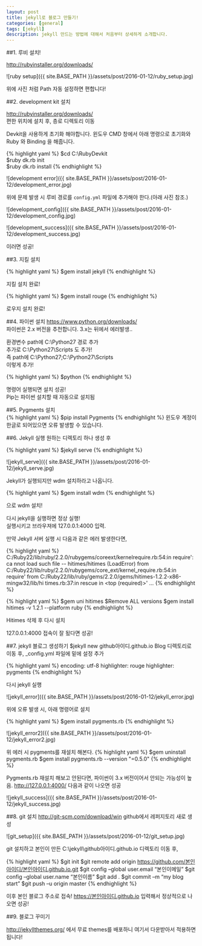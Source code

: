 ```yaml
---
layout: post
title: jekyll로 블로그 만들기!
categories: [general]
tags: [jekyll]
description: jekyll 만드는 방법에 대해서 처음부터 상세하게 소개합니다.
---
```



##1. 루비 설치!

http://rubyinstaller.org/downloads/

![ruby setup]({{ site.BASE_PATH }}/assets/post/2016-01-12/ruby_setup.jpg)

위에 사진 처럼 Path 자동 설정하면 편합니다!



##2. development kit 설치

http://rubyinstaller.org/downloads/  
편한 위치에 설치 후, 층로 디렉토리 이동

Devkit을 사용하게 초기화 해야합니다. 윈도우 CMD 창에서 아래 명령으로 초기화와 Ruby 와 Binding 을 해줍니다.

{% highlight yaml %}
$cd C:\RubyDevkit  
$ruby dk.rb init  
$ruby dk.rb install
{% endhighlight %}


![development error]({{ site.BASE_PATH }}/assets/post/2016-01-12/development_error.jpg)


위에 문제 발생 시 루비 경로를 `config.yml` 파일에 추가해야 한다.(아래 사진 참조.)
 

 ![development_config]({{ site.BASE_PATH }}/assets/post/2016-01-12/development_config.jpg)

 ![development_success]({{ site.BASE_PATH }}/assets/post/2016-01-12/development_success.jpg)
 

이러면 성공!



##3. 지킬 설치

{% highlight yaml %}
$gem install jekyll
{% endhighlight %}

지킬 설치 완료!

{% highlight yaml %}
$gem install rouge
{% endhighlight %}

로우지 설치 완료!


##4. 파이썬 설치
https://www.python.org/downloads/  
파이썬은 2.x 버전을 추천합니다. 3.x는 뒤에서 에러발생..

환경변수 path에 C:\Python27 경로 추가   
추가로 C:\Python27\Scripts 도 추가!  
즉 path에 C:\Python27;C:\Python27\Scripts  
이렇게 추가!  

{% highlight yaml %}
$python 
{% endhighlight %}


명령어 실행되면 설치 성공!  
Pip는 파이썬 설치할 때 자동으로 설치됨  


##5. Pygments 설치  
{% highlight yaml %}
$pip install Pygments
{% endhighlight %}
윈도우 계정이 한글로 되어있으면 오류 발생할 수 있습니다.  


##6. Jekyll 실행
원하는 디렉토리 하나 생성 후

{% highlight yaml %}
$jekyll serve 
{% endhighlight %}

![jekyll_serve]({{ site.BASE_PATH }}/assets/post/2016-01-12/jekyll_serve.jpg)
 
Jekyll가 실행되지만 wdm 설치하라고 나옵니다.

{% highlight yaml %}
$gem install wdm 
{% endhighlight %}

으로 wdm 설치!

다시 jekyll을 실행하면 정상 실행!  
실행시키고 브라우져에 127.0.0.1:4000 입력.

만약 Jekyll 서버 실행 시 다음과 같은 에러 발생한다면,

{% highlight yaml %}
C:/Ruby22/lib/ruby/2.2.0/rubygems/coreext/kernelrequire.rb:54:in require': ca
nnot load such file -- hitimes/hitimes (LoadError)
        from C:/Ruby22/lib/ruby/2.2.0/rubygems/core_ext/kernel_require.rb:54:in
require'
        from C:/Ruby22/lib/ruby/gems/2.2.0/gems/hitimes-1.2.2-x86-mingw32/lib/hi
times.rb:37:in rescue in <top (required)>'
…
{% endhighlight %}


{% highlight yaml %}
$gem uni hitimes
$Remove ALL versions
$gem install hitimes -v 1.2.1 --platform ruby
{% endhighlight %}

Hitimes 삭제 후 다시 설치

127.0.0.1:4000 접속이 잘 됬다면 성공!



##7. jekyll 블로그 생성하기
$jekyll new github아이디.github.io
Blog 디렉토리로 이동 후, _config.yml 파일에 밑에 설정 추가

{% highlight yaml %}
encoding: utf-8
highlighter: rouge
highlighter: pygments
{% endhighlight %}

다시 jekyll 실행
 
![jekyll_error]({{ site.BASE_PATH }}/assets/post/2016-01-12/jekyll_error.jpg)


위에 오류 발생 시, 아래 명령어로 설치

{% highlight yaml %}
$gem install pygments.rb
{% endhighlight %}

![jekyll_error2]({{ site.BASE_PATH }}/assets/post/2016-01-12/jekyll_error2.jpg)

 
위 에러 시 pygments를 재설치 해본다.
{% highlight yaml %}
$gem uninstall pygments.rb
$gem install pygments.rb --version "=0.5.0"
{% endhighlight %}

Pygments.rb 재설치 해보고 안된다면, 파이썬이 3.x 버전이어서 안되는 가능성이 높음.
http://127.0.0.1:4000/
다음과 같이 나오면 성공

![jekyll_success]({{ site.BASE_PATH }}/assets/post/2016-01-12/jekyll_success.jpg)


##8. git 설치
http://git-scm.com/download/win
github에서 레퍼지토리 새로 생성

![git_setup]({{ site.BASE_PATH }}/assets/post/2016-01-12/git_setup.jpg)

git 설치하고 본인이 만든 C:\jekyll\github아이디.github.io 디렉토리 이동 후,

{% highlight yaml %}
$git init
$git remote add origin https://github.com/본인아이디/본인아이디.github.io.git
$git config –global user.email “본인이메일”
$git config –global user.name “본인이름”
$git add .
$git commit –m “my blog start”
$git push –u origin master
{% endhighlight %}

이후 본인 블로그 주소로 접속!
https://본인아이디.github.io 입력해서 정상적으로 나오면 성공!


##9. 블로그 꾸미기

http://jekyllthemes.org/
에서 무료 themes를 배포하니 여기서 다운받아서 적용하면 됩니다!